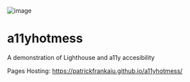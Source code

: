 ![image](https://github.com/PatrickFrankAIU/GradeManagerProject/assets/134087916/b5d814bf-e38f-456f-8f9c-cb5a98fb52fa)

# a11yhotmess
A demonstration of Lighthouse and a11y accesibility

Pages Hosting: 
https://patrickfrankaiu.github.io/a11yhotmess/

